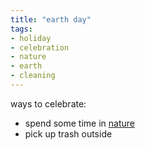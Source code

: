 ```yaml
---
title: "earth day"
tags:
- holiday
- celebration
- nature
- earth
- cleaning
---
```


ways to celebrate:

- spend some time in [nature](listen%20to%20nature.md)
- pick up trash outside